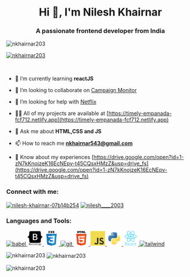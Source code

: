 <h1 align="center">Hi 👋, I'm Nilesh Khairnar</h1>
<h3 align="center">A passionate frontend developer from India</h3>

<p align="left"> <img src="https://komarev.com/ghpvc/?username=nkhairnar203&label=Profile%20views&color=0e75b6&style=flat" alt="nkhairnar203" /> </p>

<p align="left"> <a href="https://github.com/ryo-ma/github-profile-trophy"><img src="https://github-profile-trophy.vercel.app/?username=nkhairnar203" alt="nkhairnar203" /></a> </p>

<p align="left"> <a href="https://twitter.com/" target="blank"><img src="https://img.shields.io/twitter/follow/?logo=twitter&style=for-the-badge" alt="" /></a> </p>

- 🌱 I’m currently learning **reactJS**

- 👯 I’m looking to collaborate on [Campaign Monitor](https://campaign-monitor-clone.netlify.app)

- 🤝 I’m looking for help with [Netflix](https://courageous-tiramisu-bd8b44.netlify.app)

- 👨‍💻 All of my projects are available at [https://timely-empanada-fcf712.netlify.app](https://timely-empanada-fcf712.netlify.app)

- 💬 Ask me about **HTML,CSS and JS**

- 📫 How to reach me **nkhairnar543@gmail.com**

- 📄 Know about my experiences [https://drive.google.com/open?id=1-zN7kKnojzeK16EcNEpv-t45CQsxHMzZ&usp=drive_fs](https://drive.google.com/open?id=1-zN7kKnojzeK16EcNEpv-t45CQsxHMzZ&usp=drive_fs)

<h3 align="left">Connect with me:</h3>
<p align="left">
<a href="https://linkedin.com/in/nilesh-khairnar-07b14b254" target="blank"><img align="center" src="https://raw.githubusercontent.com/rahuldkjain/github-profile-readme-generator/master/src/images/icons/Social/linked-in-alt.svg" alt="nilesh-khairnar-07b14b254" height="30" width="40" /></a>
<a href="https://instagram.com/nilesh____2003" target="blank"><img align="center" src="https://raw.githubusercontent.com/rahuldkjain/github-profile-readme-generator/master/src/images/icons/Social/instagram.svg" alt="nilesh____2003" height="30" width="40" /></a>
</p>

<h3 align="left">Languages and Tools:</h3>
<p align="left"> <a href="https://babeljs.io/" target="_blank" rel="noreferrer"> <img src="https://www.vectorlogo.zone/logos/babeljs/babeljs-icon.svg" alt="babel" width="40" height="40"/> </a> <a href="https://getbootstrap.com" target="_blank" rel="noreferrer"> <img src="https://raw.githubusercontent.com/devicons/devicon/master/icons/bootstrap/bootstrap-plain-wordmark.svg" alt="bootstrap" width="40" height="40"/> </a> <a href="https://www.w3schools.com/css/" target="_blank" rel="noreferrer"> <img src="https://raw.githubusercontent.com/devicons/devicon/master/icons/css3/css3-original-wordmark.svg" alt="css3" width="40" height="40"/> </a> <a href="https://git-scm.com/" target="_blank" rel="noreferrer"> <img src="https://www.vectorlogo.zone/logos/git-scm/git-scm-icon.svg" alt="git" width="40" height="40"/> </a> <a href="https://www.w3.org/html/" target="_blank" rel="noreferrer"> <img src="https://raw.githubusercontent.com/devicons/devicon/master/icons/html5/html5-original-wordmark.svg" alt="html5" width="40" height="40"/> </a> <a href="https://developer.mozilla.org/en-US/docs/Web/JavaScript" target="_blank" rel="noreferrer"> <img src="https://raw.githubusercontent.com/devicons/devicon/master/icons/javascript/javascript-original.svg" alt="javascript" width="40" height="40"/> </a>  <a href="https://www.python.org" target="_blank" rel="noreferrer"> <img src="https://raw.githubusercontent.com/devicons/devicon/master/icons/python/python-original.svg" alt="python" width="40" height="40"/> </a> <a href="https://reactjs.org/" target="_blank" rel="noreferrer"> <img src="https://raw.githubusercontent.com/devicons/devicon/master/icons/react/react-original-wordmark.svg" alt="react" width="40" height="40"/> </a> <a href="https://tailwindcss.com/" target="_blank" rel="noreferrer"> <img src="https://www.vectorlogo.zone/logos/tailwindcss/tailwindcss-icon.svg" alt="tailwind" width="40" height="40"/> </a> </p>

<p><img align="left" src="https://github-readme-stats.vercel.app/api/top-langs?username=nkhairnar203&show_icons=true&locale=en&layout=compact" alt="nkhairnar203" /></p>

<p>&nbsp;<img align="center" src="https://github-readme-stats.vercel.app/api?username=nkhairnar203&show_icons=true&locale=en" alt="nkhairnar203" /></p>

<p><img align="center" src="https://github-readme-streak-stats.herokuapp.com/?user=nkhairnar203&" alt="nkhairnar203" /></p>
